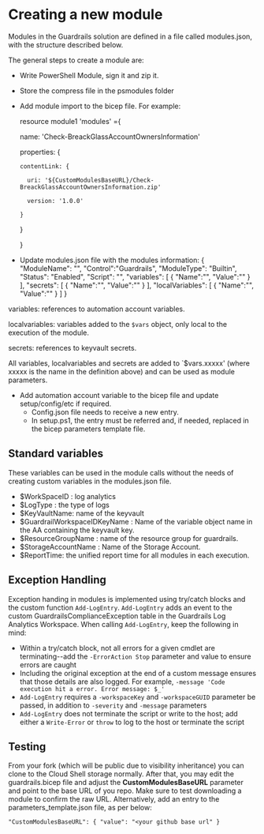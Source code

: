 # Creating a new module

Modules in the Guardrails solution are defined in a file called modules.json, with the structure described below.

The general steps to create a module are:

- Write PowerShell Module, sign it and zip it.
- Store the compress file in the psmodules folder
- Add module import to the bicep file. For example:

  resource module1 'modules' ={

    name: 'Check-BreackGlassAccountOwnersInformation'

    properties: {

      contentLink: {

        uri: '${CustomModulesBaseURL}/Check-BreackGlassAccountOwnersInformation.zip'

        version: '1.0.0'

      }

    }

  }

- Update modules.json file with the modules information:
{
    "ModuleName": "",
    "Control":"Guardrails",
    "ModuleType": "Builtin",
    "Status": "Enabled",
    "Script": "",
    "variables":
    [
      {
        "Name":"",
        "Value":""
      }
    ],
  "secrets":
     [
       {
         "Name":"",
         "Value":""
       }
     ],
  "localVariables":
     [
       {
         "Name":"",
         "Value":""
       }
     ]
  }

variables: references to automation account variables.

localvariables: variables added to the `$vars` object, only local to the execution of the module.

secrets: references to keyvault secrets.

All variables, localvariables and secrets are added to `$vars.xxxxx' (where xxxxx is the name in the definition above) and can be used as module parameters.

- Add automation account variable to the bicep file and update setup/config/etc if required.
    - Config.json file needs to receive a new entry.
    - In setup.ps1, the entry must be referred and, if needed, replaced in the bicep parameters template file.

## Standard variables

These variables can be used in the module calls without the needs of creating custom variables in the modules.json file.

- $WorkSpaceID : log analytics
- $LogType : the type of logs
- $KeyVaultName: name of the keyvault
- $GuardrailWorkspaceIDKeyName : Name of the variable object name in the AA containing the keyvault key.
- $ResourceGroupName : name of the resource group for guardrails.
- $StorageAccountName : Name of the Storage Account.
- $ReportTime: the unified report time for all modules in each execution.

## Exception Handling

Exception handing in modules is implemented using try/catch blocks and the custom function `Add-LogEntry`. `Add-LogEntry` adds an event to the custom GuardrailsComplianceException table in the Guardrails Log Analytics Workspace. When calling `Add-LogEntry`, keep the following in mind:

- Within a try/catch block, not all errors for a given cmdlet are terminating--add the `-ErrorAction Stop` parameter and value to ensure errors are caught
- Including the original exception at the end of a custom message ensures that those details are also logged. For example, `-message 'Code execution hit a error. Error message: $_'`
- `Add-LogEntry` requires a `-workspaceKey` and `-workspaceGUID` parameter be passed, in addition to `-severity` and `-message` parameters
- `Add-LogEntry` does not terminate the script or write to the host; add either a `Write-Error` or `throw` to log to the host or terminate the script

## Testing

From your fork (which will be public due to visibility inheritance) you can clone to the Cloud Shell storage normally. After that, you may edit the guardrails.bicep file and adjust the **CustomModulesBaseURL** parameter and point to the base URL of you repo. Make sure to test downloading a module to confirm the raw URL. Alternatively, add an entry to the parameters_template.json file, as per below:

`"CustomModulesBaseURL": {
      "value": "<your github base url"
    }`



